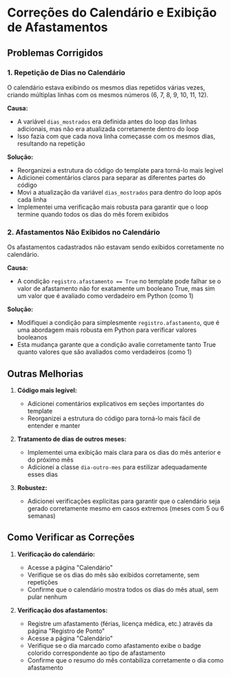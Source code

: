 # Correções do Calendário e Exibição de Afastamentos

## Problemas Corrigidos

### 1. Repetição de Dias no Calendário
O calendário estava exibindo os mesmos dias repetidos várias vezes, criando múltiplas linhas com os mesmos números (6, 7, 8, 9, 10, 11, 12).

**Causa:**
- A variável `dias_mostrados` era definida antes do loop das linhas adicionais, mas não era atualizada corretamente dentro do loop
- Isso fazia com que cada nova linha começasse com os mesmos dias, resultando na repetição

**Solução:**
- Reorganizei a estrutura do código do template para torná-lo mais legível
- Adicionei comentários claros para separar as diferentes partes do código
- Movi a atualização da variável `dias_mostrados` para dentro do loop após cada linha
- Implementei uma verificação mais robusta para garantir que o loop termine quando todos os dias do mês forem exibidos

### 2. Afastamentos Não Exibidos no Calendário
Os afastamentos cadastrados não estavam sendo exibidos corretamente no calendário.

**Causa:**
- A condição `registro.afastamento == True` no template pode falhar se o valor de afastamento não for exatamente um booleano True, mas sim um valor que é avaliado como verdadeiro em Python (como 1)

**Solução:**
- Modifiquei a condição para simplesmente `registro.afastamento`, que é uma abordagem mais robusta em Python para verificar valores booleanos
- Esta mudança garante que a condição avalie corretamente tanto True quanto valores que são avaliados como verdadeiros (como 1)

## Outras Melhorias

1. **Código mais legível:**
   - Adicionei comentários explicativos em seções importantes do template
   - Reorganizei a estrutura do código para torná-lo mais fácil de entender e manter

2. **Tratamento de dias de outros meses:**
   - Implementei uma exibição mais clara para os dias do mês anterior e do próximo mês
   - Adicionei a classe `dia-outro-mes` para estilizar adequadamente esses dias

3. **Robustez:**
   - Adicionei verificações explícitas para garantir que o calendário seja gerado corretamente mesmo em casos extremos (meses com 5 ou 6 semanas)

## Como Verificar as Correções

1. **Verificação do calendário:**
   - Acesse a página "Calendário"
   - Verifique se os dias do mês são exibidos corretamente, sem repetições
   - Confirme que o calendário mostra todos os dias do mês atual, sem pular nenhum

2. **Verificação dos afastamentos:**
   - Registre um afastamento (férias, licença médica, etc.) através da página "Registro de Ponto"
   - Acesse a página "Calendário"
   - Verifique se o dia marcado como afastamento exibe o badge colorido correspondente ao tipo de afastamento
   - Confirme que o resumo do mês contabiliza corretamente o dia como afastamento
